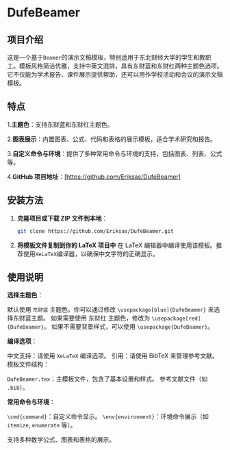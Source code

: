 # DufeBeamer
## 项目介绍
这是一个基于`Beamer`的演示文稿模板，特别适用于东北财经大学的学生和教职工。模板风格简洁优雅，支持中英文混排，具有东财蓝和东财红两种主题色选项。它不仅能为学术报告、课件展示提供帮助，还可以用作学校活动和会议的演示文稿模板。

## 特点
1.**主题色**：支持东财蓝和东财红主题色。

2.**图表展示**：内置图表、公式、代码和表格的展示模板，适合学术研究和报告。

3.**自定义命令与环境**：提供了多种常用命令与环境的支持，包括图表、列表、公式等。

4.**GitHub 项目地址**：[https://github.com/Eriksas/DufeBeamer]


## 安装方法
1. **克隆项目或下载 ZIP 文件到本地**：
   ```bash
   git clone https://github.com/Eriksas/DufeBeamer.git
2. **将模板文件复制到你的 LaTeX 项目中**
    在 LaTeX 编辑器中编译使用该模板。推荐使用`XeLaTeX`编译器，以确保中文字符的正确显示。

## 使用说明
**选择主题色**：

默认使用 `东财蓝` 主题色。你可以通过修改 `\usepackage[blue]{DufeBeamer}` 来选择东财蓝主题。
如果需要使用 东财红 主题色，修改为 `\usepackage[red]{DufeBeamer}`。
如果不需要背景样式，可以使用 `\usepackage{DufeBeamer}`。

**编译选项**：

中文支持：请使用 `XeLaTeX` 编译选项。
引用：请使用 BibTeX 来管理参考文献。
模板文件结构：

`DufeBeamer.tex`：主模板文件，包含了基本设置和样式。
参考文献文件（如 `.bib`）。

**常用命令与环境**：

`\cmd{command}`：自定义命令显示。
`\env{environment}`：环境命令展示（如 `itemize`, `enumerate` 等）。

支持多种数学公式、图表和表格的展示。
